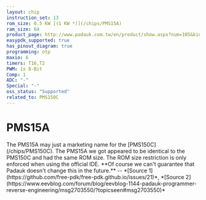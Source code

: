 ```yaml
---
layout: chip
instruction_set: 13
rom_size: 0.5 KW [(1 KW *)](/chips/PMS15A)
ram_size: 64
product_page: http://www.padauk.com.tw/en/product/show.aspx?num=105&kind=41
easypdk_supported: true
has_pinout_diagram: true
programming: otp
maxio: 6
timers: T16,T2
PWM: 1x 8-Bit
Comp: 1
ADC: "-"
Special: "-"
oss_status: "Supported"
related_to: PMS150C
---
```


# PMS15A

<div class="callout" markdown="1">
The PMS15A may just a marketing name for the [PMS150C](/chips/PMS150C).
The PMS15A we got appeared to be identical to the PMS150C and had the same ROM size.
The ROM size restriction is only enforced when using the official IDE.
**Of course we can't guarantee that Padauk doesn't change this in the future.**
-- 
*[Source 1](https://github.com/free-pdk/free-pdk.github.io/issues/21)*,
*[Source 2](https://www.eevblog.com/forum/blog/eevblog-1144-padauk-programmer-reverse-engineering/msg2703550/?topicseen#msg2703550)*
</div>
